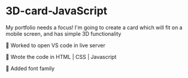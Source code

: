 # 3D-card-JavaScript

My portfolio needs a focus! I'm going to create a card which will fit on a mobile screen, and has simple 3D functionality 

🛵 Worked to open VS code in live server

🛵 Wrote the code in HTML | CSS | Javascript

🛵 Added font family

